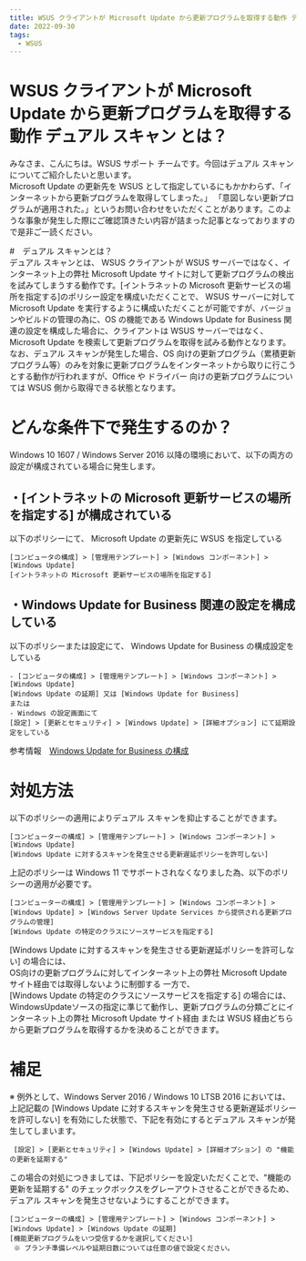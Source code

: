 ```yaml
---
title: WSUS クライアントが Microsoft Update から更新プログラムを取得する動作 デュアル スキャン とは？
date: 2022-09-30
tags:
  - WSUS
---
```


# WSUS クライアントが Microsoft Update から更新プログラムを取得する動作 デュアル スキャン とは？  
みなさま、こんにちは。WSUS サポート チームです。今回はデュアル スキャンについてご紹介したいと思います。  
Microsoft Update の更新先を WSUS として指定しているにもかかわらず、「インターネットから更新プログラムを取得してしまった。」 「意図しない更新プログラムが適用された。」というお問い合わせをいただくことがあります。このような事象が発生した際にご確認頂きたい内容が詰まった記事となっておりますので是非ご一読ください。　　

#　デュアル スキャンとは？  
デュアル スキャンとは、 WSUS クライアントが WSUS サーバーではなく、インターネット上の弊社 Microsoft Update サイトに対して更新プログラムの検出を試みてしまうする動作です。[イントラネットの Microsoft 更新サービスの場所を指定する]のポリシー設定を構成いただくことで、  WSUS サーバーに対して Microsoft Update を実行するように構成いただくことが可能ですが、バージョンやビルドの管理の為に、OS の機能である Windows Update for Business 関連の設定を構成した場合に、クライアントは WSUS サーバーではなく、 Microsoft Update を検索して更新プログラムを取得を試みる動作となります。なお、デュアル スキャンが発生した場合、OS 向けの更新プログラム（累積更新プログラム等）のみを対象に更新プログラムをインターネットから取りに行こうとする動作が行われますが、Office や ドライバー 向けの更新プログラムについては WSUS 側から取得できる状態となります。

# どんな条件下で発生するのか？  
Windows 10 1607 / Windows Server 2016 以降の環境において、以下の両方の設定が構成されている場合に発生します。    

## ・[イントラネットの Microsoft 更新サービスの場所を指定する] が構成されている  
以下のポリシーにて、 Microsoft Update の更新先に WSUS を指定している  
```
[コンピュータの構成] > [管理用テンプレート] > [Windows コンポーネント] > [Windows Update]   
[イントラネットの Microsoft 更新サービスの場所を指定する]   
```
## ・Windows Update for Business 関連の設定を構成している  
以下のポリシーまたは設定にて、 Windows Update for Business の構成設定をしている  
 ```
- [コンピュータの構成] > [管理用テンプレート] > [Windows コンポーネント] > [Windows Update]   
[Windows Update の延期] 又は [Windows Update for Business]   
 または  
- Windows の設定画面にて
[設定] > [更新とセキュリティ] > [Windows Update] > [詳細オプション] にて延期設定をしている  
```
参考情報　[Windows Update for Business の構成](https://docs.microsoft.com/ja-jp/windows/deployment/update/waas-configure-wufb)  

# 対処方法   
以下のポリシーの適用によりデュアル スキャンを抑止することができます。  
```
[コンピューターの構成] > [管理用テンプレート] > [Windows コンポーネント] > [Windows Update]   
[Windows Update に対するスキャンを発生させる更新遅延ポリシーを許可しない]   
```
 上記のポリシーは Windows 11 でサポートされなくなりました為、以下のポリシーの適用が必要です。
 ```
 [コンピューターの構成] > [管理用テンプレート] > [Windows コンポーネント] > [Windows Update] > [Windows Server Update Services から提供される更新プログラムの管理] 
[Windows Update の特定のクラスにソースサービスを指定する] 
```  

[Windows Update に対するスキャンを発生させる更新遅延ポリシーを許可しない] の場合には、  
OS向けの更新プログラムに対してインターネット上の弊社 Microsoft Update サイト経由では取得しないように制御する 一方で、  
[Windows Update の特定のクラスにソースサービスを指定する] の場合には、  
WindowsUpdateソースの指定に準じて動作し、更新プログラムの分類ごとにインターネット上の弊社 Microsoft Update サイト経由 または WSUS 経由どちらから更新プログラムを取得するかを決めることができます。  

# 補足
※ 例外として、Windows Server 2016 / Windows 10 LTSB 2016 においては、上記記載の [Windows Update に対するスキャンを発生させる更新遅延ポリシーを許可しない] を有効にした状態で、下記を有効にするとデュアル スキャンが発生してしまいます。
```
 [設定] > [更新とセキュリティ] > [Windows Update] > [詳細オプション] の "機能の更新を延期する"
```
この場合の対処につきましては、下記ポリシーを設定いただくことで、"機能の更新を延期する" のチェックボックスをグレーアウトさせることができるため、デュアル スキャンを発生させないようにすることができます。
```
[コンピューターの構成] > [管理用テンプレート] > [Windows コンポーネント] > [Windows Update] > [Windows Update の延期]   
[機能更新プログラムをいつ受信するかを選択してください] 
 ※ ブランチ準備レベルや延期日数については任意の値で設定ください。 
 ``` 
 



